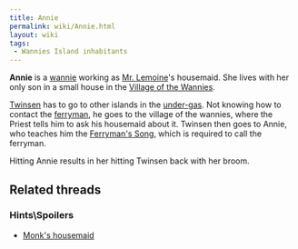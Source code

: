 ```yaml
---
title: Annie
permalink: wiki/Annie.html
layout: wiki
tags:
 - Wannies Island inhabitants
---
```


**Annie** is a [wannie](wannie "wikilink") working as [Mr.
Lemoine](Mr._Lemoine "wikilink")'s housemaid. She lives with her only
son in a small house in the [Village of the
Wannies](Village_of_the_Wannies "wikilink").

[Twinsen](Twinsen "wikilink") has to go to other islands in the
[under-gas](under-gas "wikilink"). Not knowing how to contact the
[ferryman](ferryman "wikilink"), he goes to the village of the wannies,
where the Priest tells him to ask his housemaid about it. Twinsen then
goes to Annie, who teaches him the [Ferryman's
Song](Ferryman's_Song "wikilink"), which is required to call the
ferryman.

Hitting Annie results in her hitting Twinsen back with her broom.

## Related threads

### Hints\Spoilers

- [Monk's housemaid](https://forum.magicball.net/showthread.php?t=907)
